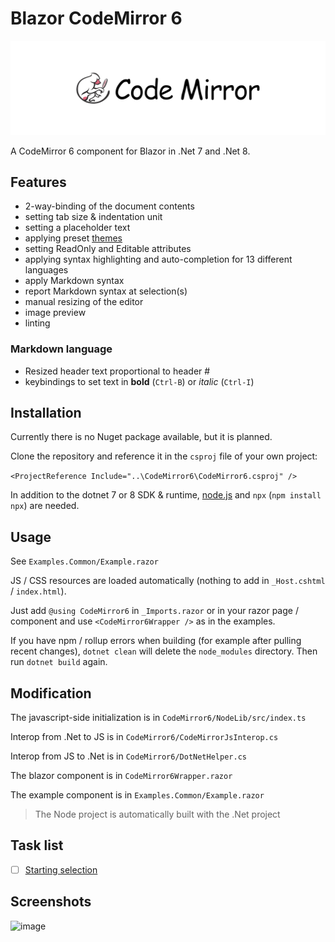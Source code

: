 # Blazor CodeMirror 6

![codemirror.svg](codemirror.svg)

A CodeMirror 6 component for Blazor in .Net 7 and .Net 8.

## Features

- 2-way-binding of the document contents
- setting tab size & indentation unit
- setting a placeholder text
- applying preset [themes](https://github.com/vadimdemedes/thememirror)
- setting ReadOnly and Editable attributes
- applying syntax highlighting and auto-completion for 13 different languages
- apply Markdown syntax
- report Markdown syntax at selection(s)
- manual resizing of the editor
- image preview
- linting

### Markdown language

- Resized header text proportional to header #
- keybindings to set text in **bold** (`Ctrl-B`) or *italic* (`Ctrl-I`)

## Installation

Currently there is no Nuget package available, but it is planned.

Clone the repository and reference it in the `csproj` file of your own project:

`<ProjectReference Include="..\CodeMirror6\CodeMirror6.csproj" />`

In addition to the dotnet 7 or 8 SDK & runtime, [node.js](https://nodejs.org/) and `npx` (`npm install npx`) are needed.

## Usage

See `Examples.Common/Example.razor`

JS / CSS resources are loaded automatically (nothing to add in `_Host.cshtml` / `index.html`).

Just add `@using CodeMirror6` in `_Imports.razor` or in your razor page / component and use `<CodeMirror6Wrapper />` as in the examples.

If you have npm / rollup errors when building (for example after pulling recent changes), `dotnet clean` will delete the `node_modules` directory. Then run `dotnet build` again.

## Modification

The javascript-side initialization is in `CodeMirror6/NodeLib/src/index.ts`

Interop from .Net to JS is in `CodeMirror6/CodeMirrorJsInterop.cs`

Interop from JS to .Net is in `CodeMirror6/DotNetHelper.cs`

The blazor component is in `CodeMirror6Wrapper.razor`

The example component is in `Examples.Common/Example.razor`

> The Node project is automatically built with the .Net project

## Task list

- [ ] [Starting selection](https://codemirror.net/docs/ref/#state.EditorStateConfig.selection)

## Screenshots

![image](https://github.com/gaelj/BlazorCodeMirror6/assets/8884632/141f6b9e-82c4-433a-94d9-a02aba6ac336)
